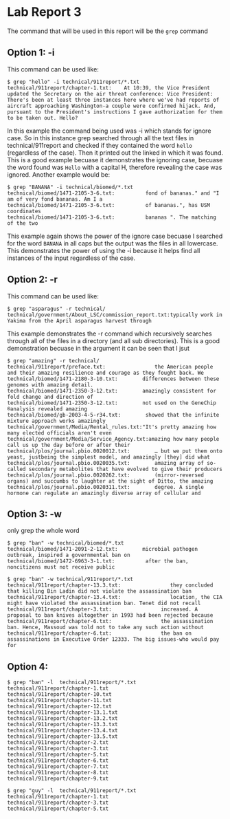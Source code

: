 # Lab Report 3
The command that will be used in this report will be the `grep` command
## Option 1: -i
This command can be used like:
```
$ grep "hello" -i technical/911report/*.txt
technical/911report/chapter-1.txt:    At 10:39, the Vice President updated the Secretary on the air threat conference: Vice President: There's been at least three instances here where we've had reports of aircraft approaching Washington-a couple were confirmed hijack. And, pursuant to the President's instructions I gave authorization for them to be taken out. Hello?
```
In this example the command being used was -i which stands for ignore case. So in this instance grep searched through all the text files in technical/911report and checked if they contained the word `hello` (regardless of the case). Then it printed out the linked in which it was found. This is a good example becuase it demonstrates the ignoring case, becuase the word found was `Hello` with a capital H, therefore revealing the case was ignored.
Another example would be:
```
$ grep "BANANA" -i technical/biomed/*.txt
technical/biomed/1471-2105-3-6.txt:          fond of bananas." and "I am of very fond bananas. Am I a
technical/biomed/1471-2105-3-6.txt:          of bananas.", has USM coordinates 
technical/biomed/1471-2105-3-6.txt:          bananas ". The matching of the two
```
This example again shows the power of the ignore case becuase I searched for the word `BANANA` in all caps but the output was the files in all lowercase. This demonstrates the power of using the -i because it helps find all instances of the input regardless of the case.
## Option 2: -r
This command can be used like:
```
$ grep "asparagus" -r technical/            
technical/government/About_LSC/commission_report.txt:typically work in Yakima from the April asparagus harvest through
```
This example demonstrates the -r command which recursively searches through all of the files in a directory (and all sub directories). This is a good demonstration becuase in the argument it can be seen that I jsut
```
$ grep "amazing" -r technical/
technical/911report/preface.txt:                the American people and their amazing resilience and courage as they fought back. We
technical/biomed/1471-2180-3-10.txt:        differences between these genomes with amazing detail.
technical/biomed/1471-2350-3-12.txt:        amazingly consistent for fold change and direction of
technical/biomed/1471-2350-3-12.txt:        not used on the GeneChip ®analysis revealed amazing
technical/biomed/gb-2003-4-5-r34.txt:        showed that the infinite mixture approach works amazingly
technical/government/Media/Rental_rules.txt:"It's pretty amazing how many elected officials aren't even
technical/government/Media/Service_Agency.txt:amazing how many people call us up the day before or after their
technical/plos/journal.pbio.0020012.txt:        … but we put them onto yeast, justbeing the simplest model, and amazingly [they] did what
technical/plos/journal.pbio.0020035.txt:        amazing array of so-called secondary metabolites that have evolved to give their producers
technical/plos/journal.pbio.0020262.txt:        (mirror-reversed organs) and succumbs to laughter at the sight of Ditto, the amazing
technical/plos/journal.pbio.0020311.txt:        degree. A single hormone can regulate an amazingly diverse array of cellular and
```
## Option 3: -w
only grep the whole word
```
$ grep "ban" -w technical/biomed/*.txt
technical/biomed/1471-2091-2-12.txt:        microbial pathogen outbreak, inspired a governmental ban on
technical/biomed/1472-6963-3-1.txt:          after the ban, noncitizens must not receive public
```

```
$ grep "ban" -w technical/911report/*.txt
technical/911report/chapter-13.3.txt:                they concluded that killing Bin Ladin did not violate the assassination ban
technical/911report/chapter-13.4.txt:                location, the CIA might have violated the assassination ban. Tenet did not recall
technical/911report/chapter-3.txt:                increased. A proposal to ban knives altogether in 1993 had been rejected because
technical/911report/chapter-6.txt:                the assassination ban. Hence, Massoud was told not to take any such action without
technical/911report/chapter-6.txt:                the ban on assassinations in Executive Order 12333. The big issues-who would pay for
```

## Option 4: 
```
$ grep "ban" -l  technical/911report/*.txt
technical/911report/chapter-1.txt
technical/911report/chapter-10.txt
technical/911report/chapter-11.txt
technical/911report/chapter-12.txt
technical/911report/chapter-13.1.txt
technical/911report/chapter-13.2.txt
technical/911report/chapter-13.3.txt
technical/911report/chapter-13.4.txt
technical/911report/chapter-13.5.txt
technical/911report/chapter-2.txt
technical/911report/chapter-3.txt
technical/911report/chapter-5.txt
technical/911report/chapter-6.txt
technical/911report/chapter-7.txt
technical/911report/chapter-8.txt
technical/911report/chapter-9.txt
```

```
$ grep "guy" -l  technical/911report/*.txt
technical/911report/chapter-1.txt
technical/911report/chapter-3.txt
technical/911report/chapter-5.txt
```
